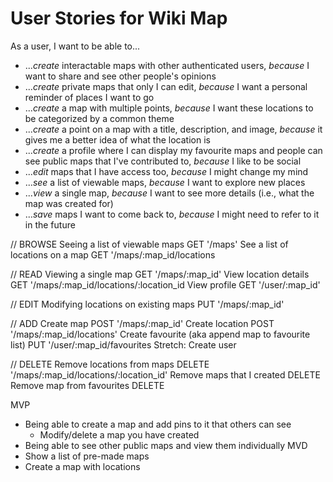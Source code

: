 # User Stories for Wiki Map

As a user, I want to be able to...
- ...*create* interactable maps with other authenticated users, *because* I want to share and see other people's opinions
- ...*create* private maps that only I can edit, *because* I want a personal reminder of places I want to go
- ...*create* a map with multiple points, *because* I want these locations to be categorized by a common theme
- ...*create* a point on a map with a title, description, and image, *because* it gives me a better idea of what the location is
- ...*create* a profile where I can display my favourite maps and people can see public maps that I've contributed to, *because* I like to be social
- ...*edit* maps that I have access too, *because* I might change my mind
- ...*see* a list of viewable maps, *because* I want to explore new places
- ...*view* a single map, *because* I want to see more details (i.e., what the map was created for)
- ...*save* maps I want to come back to, *because* I might need to refer to it in the future

// BROWSE
Seeing a list of viewable maps
GET '/maps'
See a list of locations on a map
GET '/maps/:map_id/locations

// READ
Viewing a single map
GET '/maps/:map_id'
View location details
GET '/maps/:map_id/locations/:location_id
View profile
GET '/user/:map_id'

// EDIT
Modifying locations on existing maps
PUT '/maps/:map_id'

// ADD
Create map
POST '/maps/:map_id'
Create location
POST '/maps/:map_id/locations'
Create favourite (aka append map to favourite list)
PUT '/user/:map_id/favourites
Stretch: Create user

// DELETE
Remove locations from maps
DELETE '/maps/:map_id/locations/:location_id'
Remove maps that I created
DELETE
Remove map from favourites
DELETE

MVP
- Being able to create a map and add pins to it that others can see
  - Modify/delete a map you have created
- Being able to see other public maps and view them individually
MVD
- Show a list of pre-made maps
- Create a map with locations
